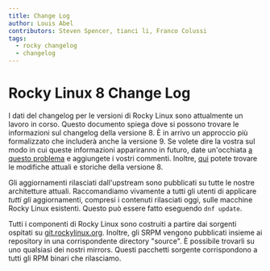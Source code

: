 ```yaml
---
title: Change Log
author: Louis Abel
contributors: Steven Spencer, tianci li, Franco Colussi
tags:
  - rocky changelog
  - changelog
---
```


# Rocky Linux 8 Change Log

I dati del changelog per le versioni di Rocky Linux sono attualmente un lavoro in corso. Questo documento spiega dove si possono trovare le informazioni sul changelog della versione 8. È in arrivo un approccio più formalizzato che includerà anche la versione 9. Se volete dire la vostra sul modo in cui queste informazioni appariranno in futuro, date un'occhiata [a questo problema](https://github.com/rocky-linux/peridot/issues/9) e aggiungete i vostri commenti. Inoltre, [qui](https://errata.build.resf.org/) potete trovare le modifiche attuali e storiche della versione 8.

Gli aggiornamenti rilasciati dall'upstream sono pubblicati su tutte le nostre architetture attuali. Raccomandiamo vivamente a tutti gli utenti di applicare *tutti gli* aggiornamenti, compresi i contenuti rilasciati oggi, sulle macchine Rocky Linux esistenti. Questo può essere fatto eseguendo `dnf update`.

Tutti i componenti di Rocky Linux sono costruiti a partire dai sorgenti ospitati su [git.rockylinux.org](https://git.rockylinux.org). Inoltre, gli SRPM vengono pubblicati insieme ai repository in una corrispondente directory "source". È possibile trovarli su uno qualsiasi dei nostri mirrors. Questi pacchetti sorgente corrispondono a tutti gli RPM binari che rilasciamo.

